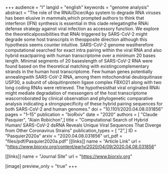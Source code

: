 +++
audience = "I"
langid = "english"
keywords = "genome analysis"
abstract = "The role of the RNAi/Dicer/Ago system to degrade RNA viruses has been elusive in mammals,which prompted authors to think that interferon (IFN) synthesis is essential in this clade relegatingthe RNAi defense strategy against viral infection as accessory function. We explore the theoreticalpossibilities that RNAi triggered by SARS-CoV-2 might degrade some host transcripts in theopposite direction although this hypothesis seems counter intuitive. SARS-CoV-2 genome wastherefore computational searched for exact intra pairing within the viral RNA and also hybrid exactpairing with human transcriptome over a minimum 20 bases length. Minimal segments of 20 baseslength of SARS-CoV-2 RNA were found based on the theoretical matching with existingcomplementary strands in the human host transcriptome. Few human genes potentially annealingwith SARS-CoV-2 RNA, among them mitochondrial deubiquitinase USP30, a subunit of ubiquitinprotein ligase complex FBXO21 along with two long coding RNAs were retrieved. The hypothesisthat viral originated RNAi might mediate degradation of messengers of the host transcriptome wascorroborated by clinical observation and phylogenetic comparative analysis indicating a strongspecificity of these hybrid pairing sequences for both SARS-CoV-2 and human genomes."
doi = "10.1101/2020.04.08.031856"
pages = "1–15"
publication = "bioRxiv"
date = "2020"
authors = [ "Claude Pasquier", "Alain Robichon",]
title = "Computational Search of Hybrid Human/ SARS-CoV-2 dsRNA Reveals Unique Viral Sequences That Diverge from Other Coronavirus Strains"
publication_types = [ "2",]
ID = "Pasquier2020a"
arxiv = "2020.04.08.031856"
url_pdf = "files/pdf/Pasquier2020a.pdf"
[[links]]
name = "Article Link"
url = "https://www.biorxiv.org/content/early/2020/04/09/2020.04.08.031856"

[[links]]
name = "Journal Site"
url = "https://www.biorxiv.org"

[image]
preview_only = "true"
+++
